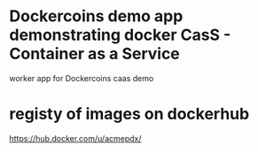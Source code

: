 # Dockercoins demo app demonstrating docker CasS - Container as a Service
worker app for Dockercoins caas demo

# registy of images on dockerhub
https://hub.docker.com/u/acmepdx/
